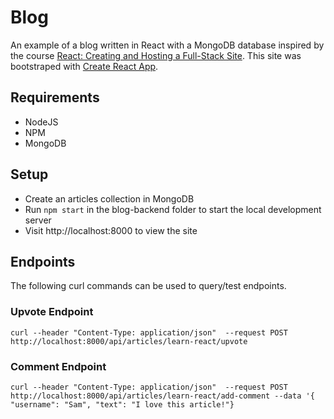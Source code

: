 # Blog
An example of a blog written in React with a MongoDB database inspired by the course [React: Creating and Hosting a Full-Stack Site](https://www.linkedin.com/learning/react-creating-and-hosting-a-full-stack-site). This site was bootstraped with [Create React App](https://create-react-app.dev/). 

## Requirements
- NodeJS
- NPM
- MongoDB

## Setup
- Create an articles collection in MongoDB
- Run ```npm start``` in the blog-backend folder to start the local development server
- Visit http://localhost:8000 to view the site

## Endpoints

The following curl commands can be used to query/test endpoints.

### Upvote Endpoint
```
curl --header "Content-Type: application/json"  --request POST  http://localhost:8000/api/articles/learn-react/upvote
```
### Comment Endpoint
```
curl --header "Content-Type: application/json"  --request POST  http://localhost:8000/api/articles/learn-react/add-comment --data '{ "username": "Sam", "text": "I love this article!"} 
```
